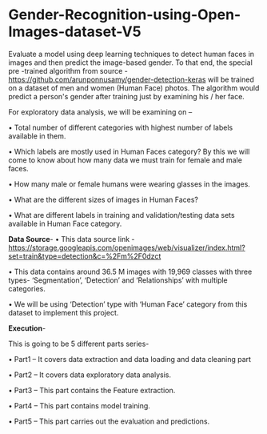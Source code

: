 # Gender-Recognition-using-Open-Images-dataset-V5
Evaluate a model using deep learning techniques to detect human faces in images and then predict the image-based gender. To that end, the special pre -trained algorithm from source - https://github.com/arunponnusamy/gender-detection-keras will be trained on a dataset of men and women (Human Face) photos. The algorithm would predict a person's gender after training just by examining his / her face.

For exploratory data analysis, we will be examining on –

•	Total number of different categories with highest number of labels available in them.

•	Which labels are mostly used in Human Faces category? By this we will come to know about how many data we must train for female and male faces.

•	How many male or female humans were wearing glasses in the images.

•	What are the different sizes of images in Human Faces?	

•	What are different labels in training and validation/testing data sets available in Human Face category.

**Data Source**-
•	This data source link -https://storage.googleapis.com/openimages/web/visualizer/index.html?set=train&type=detection&c=%2Fm%2F0dzct

•	This data contains around 36.5 M images with 19,969 classes with three types- ‘Segmentation’, ‘Detection’ and ‘Relationships’ with multiple categories.

•	We will be using ‘Detection’ type with ‘Human Face’ category from this dataset to implement this project.

**Execution**-

This is going to be 5 different parts series-

•	Part1 – It covers data extraction and data loading and data cleaning part

•	Part2 – It covers data exploratory data analysis.

•	Part3 – This part contains the Feature extraction.

•	Part4 – This part contains model training.

•	Part5 – This part carries out the evaluation and predictions.

